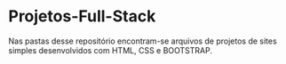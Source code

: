 # Projetos-Full-Stack

Nas pastas desse repositório encontram-se arquivos de projetos de sites simples desenvolvidos com HTML, CSS e BOOTSTRAP.
